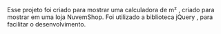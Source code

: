 Esse projeto foi criado para mostrar uma calculadora de m² , criado para mostrar em uma loja NuvemShop. Foi utilizado a biblioteca jQuery , para facilitar o desenvolvimento.
